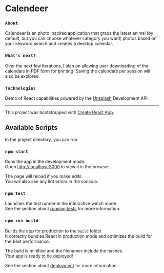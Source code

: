 # Calendeer
### `About`
Calendeer is an photo inspired application that grabs the latest animal (by default, but you can choose whatever category you want) photos based on your keyword search and creates a desktop calendar.

### `What's next?`
Over the next few iterations, I plan on allowing user downloading of the calendars in PDF form for printing. Saving the calendars per session will also be explored.

### `Technologies`
Demo of React capabilities powered by the [Unsplash](https://unsplash.com/documentation) Development API.

-------------------------------------------------------------------------------------------------------

This project was bootstrapped with [Create React App](https://github.com/facebook/create-react-app).

## Available Scripts

In the project directory, you can run:

### `npm start`

Runs the app in the development mode.<br>
Open [http://localhost:3000](http://localhost:3000) to view it in the browser.

The page will reload if you make edits.<br>
You will also see any lint errors in the console.

### `npm test`

Launches the test runner in the interactive watch mode.<br>
See the section about [running tests](https://facebook.github.io/create-react-app/docs/running-tests) for more information.

### `npm run build`

Builds the app for production to the `build` folder.<br>
It correctly bundles React in production mode and optimizes the build for the best performance.

The build is minified and the filenames include the hashes.<br>
Your app is ready to be deployed!

See the section about [deployment](https://facebook.github.io/create-react-app/docs/deployment) for more information.
